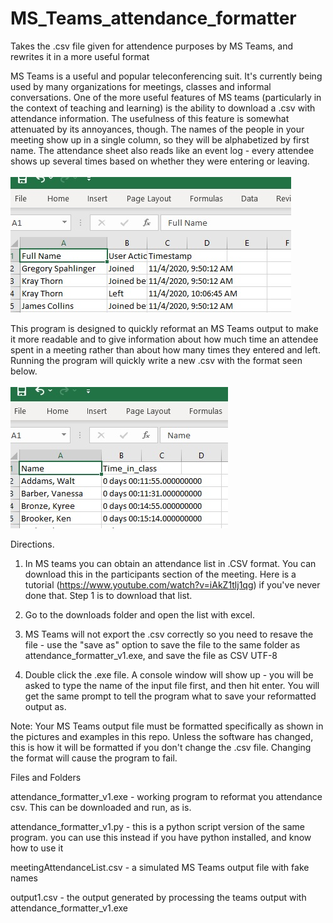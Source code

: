 # MS_Teams_attendance_formatter
Takes the .csv file given for attendence purposes by MS Teams, and rewrites it in a more useful format

MS Teams is a useful and popular teleconferencing suit. It's currently being used by many organizations for meetings, classes and informal conversations. One of
the more useful features of MS teams (particularly in the context of teaching and learning) is the ability to download a .csv with attendance information. The usefulness
of this feature is somewhat attenuated by its annoyances, though. The names of the people in your meeting show up in a single column, so they will be alphabetized
by first name. The attendance sheet also reads like an event log - every attendee shows up several times based on whether they were entering or leaving. 
<br><br>
<img src="https://github.com/gspahlin/MS_Teams_attendance_formatter/blob/master/figs/preformat.jpg">

This program is designed to quickly reformat an MS Teams output to make it more readable and to give information about how much time an attendee spent in a meeting
rather than about how many times they entered and left. Running the program will quickly write a new .csv with the format seen below.
<br><br>
<img src="https://github.com/gspahlin/MS_Teams_attendance_formatter/blob/master/figs/postformat.jpg">

Directions. 

1) In MS teams you can obtain an attendance list in .CSV format. You can download this in the participants section of the meeting. Here is a tutorial (https://www.youtube.com/watch?v=iAkZ1tlj1qg) 
if you've never done that. Step 1 is to download that list.

2) Go to the downloads folder and open the list with excel. 

3) MS Teams will not export the .csv correctly so you need to resave the file - use the "save as" option to save the file to the same folder as attendance_formatter_v1.exe, 
and save the file as CSV UTF-8

4) Double click the .exe file. A console window will show up - you will be asked to type the name of the input file first, and then hit enter. You will get the same 
prompt to tell the program what to save your reformatted output as. 

Note: Your MS Teams output file must be formatted specifically as shown in the pictures and examples in this repo. Unless the software has changed, this is how it
will be formatted if you don't change the .csv file. Changing the format will cause the program to fail. 

Files and Folders

attendance_formatter_v1.exe - working program to reformat you attendance csv. This can be downloaded and run, as is.

attendance_formatter_v1.py - this is a python script version of the same program. you can use this instead if you have python installed, and know how to use it

meetingAttendanceList.csv - a simulated MS Teams output file with fake names

output1.csv - the output generated by processing the teams output with attendance_formatter_v1.exe
